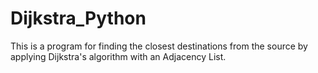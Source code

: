 # Dijkstra_Python
This is a program for finding the closest destinations from the source by applying Dijkstra's algorithm with an Adjacency List.  

